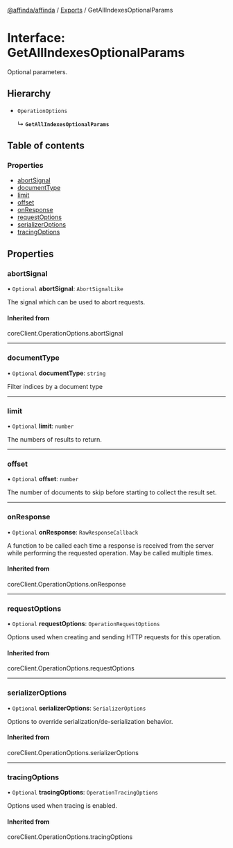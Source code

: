 [@affinda/affinda](../README.md) / [Exports](../modules.md) / GetAllIndexesOptionalParams

# Interface: GetAllIndexesOptionalParams

Optional parameters.

## Hierarchy

- `OperationOptions`

  ↳ **`GetAllIndexesOptionalParams`**

## Table of contents

### Properties

- [abortSignal](GetAllIndexesOptionalParams.md#abortsignal)
- [documentType](GetAllIndexesOptionalParams.md#documenttype)
- [limit](GetAllIndexesOptionalParams.md#limit)
- [offset](GetAllIndexesOptionalParams.md#offset)
- [onResponse](GetAllIndexesOptionalParams.md#onresponse)
- [requestOptions](GetAllIndexesOptionalParams.md#requestoptions)
- [serializerOptions](GetAllIndexesOptionalParams.md#serializeroptions)
- [tracingOptions](GetAllIndexesOptionalParams.md#tracingoptions)

## Properties

### abortSignal

• `Optional` **abortSignal**: `AbortSignalLike`

The signal which can be used to abort requests.

#### Inherited from

coreClient.OperationOptions.abortSignal

___

### documentType

• `Optional` **documentType**: `string`

Filter indices by a document type

___

### limit

• `Optional` **limit**: `number`

The numbers of results to return.

___

### offset

• `Optional` **offset**: `number`

The number of documents to skip before starting to collect the result set.

___

### onResponse

• `Optional` **onResponse**: `RawResponseCallback`

A function to be called each time a response is received from the server
while performing the requested operation.
May be called multiple times.

#### Inherited from

coreClient.OperationOptions.onResponse

___

### requestOptions

• `Optional` **requestOptions**: `OperationRequestOptions`

Options used when creating and sending HTTP requests for this operation.

#### Inherited from

coreClient.OperationOptions.requestOptions

___

### serializerOptions

• `Optional` **serializerOptions**: `SerializerOptions`

Options to override serialization/de-serialization behavior.

#### Inherited from

coreClient.OperationOptions.serializerOptions

___

### tracingOptions

• `Optional` **tracingOptions**: `OperationTracingOptions`

Options used when tracing is enabled.

#### Inherited from

coreClient.OperationOptions.tracingOptions
